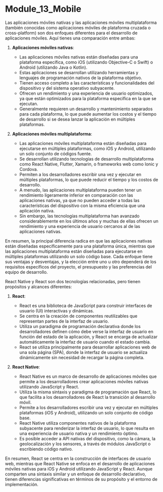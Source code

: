 # Module_13_Mobile

Las aplicaciones móviles nativas y las aplicaciones móviles multiplataforma (también conocidas como aplicaciones móviles de plataforma cruzada o cross-platform) son dos enfoques diferentes para el desarrollo de aplicaciones móviles. Aquí tienes una comparación entre ambas:

1. **Aplicaciones móviles nativas**:
   - Las aplicaciones móviles nativas están diseñadas para una plataforma específica, como iOS (utilizando Objective-C o Swift) o Android (utilizando Java o Kotlin).
   - Estas aplicaciones se desarrollan utilizando herramientas y lenguajes de programación nativos de la plataforma objetivo.
   - Tienen acceso completo a las características y funcionalidades del dispositivo y del sistema operativo subyacente.
   - Ofrecen un rendimiento y una experiencia de usuario optimizados, ya que están optimizados para la plataforma específica en la que se ejecutan.
   - Generalmente requieren un desarrollo y mantenimiento separados para cada plataforma, lo que puede aumentar los costos y el tiempo de desarrollo si se desea lanzar la aplicación en múltiples plataformas.

2. **Aplicaciones móviles multiplataforma**:
   - Las aplicaciones móviles multiplataforma están diseñadas para ejecutarse en múltiples plataformas, como iOS y Android, utilizando un solo conjunto de códigos fuente.
   - Se desarrollan utilizando tecnologías de desarrollo multiplataforma como React Native, Flutter, Xamarin, o frameworks web como Ionic y Cordova.
   - Permiten a los desarrolladores escribir una vez y ejecutar en múltiples plataformas, lo que puede reducir el tiempo y los costos de desarrollo.
   - A menudo, las aplicaciones multiplataforma pueden tener un rendimiento ligeramente inferior en comparación con las aplicaciones nativas, ya que no pueden acceder a todas las características del dispositivo con la misma eficiencia que una aplicación nativa.
   - Sin embargo, las tecnologías multiplataforma han avanzado considerablemente en los últimos años y muchas de ellas ofrecen un rendimiento y una experiencia de usuario cercanos al de las aplicaciones nativas.

En resumen, la principal diferencia radica en que las aplicaciones nativas están diseñadas específicamente para una plataforma única, mientras que las aplicaciones multiplataforma están diseñadas para ejecutarse en múltiples plataformas utilizando un solo código base. Cada enfoque tiene sus ventajas y desventajas, y la elección entre uno u otro dependerá de los requisitos específicos del proyecto, el presupuesto y las preferencias del equipo de desarrollo.


>>>>>>>>>>>>>>>>>>>>>>>>>>>>>>>>>>>>>>>>>>>>>>>>>>>>>>>>>>>>>>>>>>>>>>>>>>>>>>>>>>>>>>>>>>>>


React Native y React son dos tecnologías relacionadas, pero tienen propósitos y alcances diferentes:

1. **React**:
   - React es una biblioteca de JavaScript para construir interfaces de usuario (UI) interactivas y dinámicas.
   - Se centra en la creación de componentes reutilizables que representan partes de la interfaz de usuario.
   - Utiliza un paradigma de programación declarativa donde los desarrolladores definen cómo debe verse la interfaz de usuario en función del estado de la aplicación, y React se encarga de actualizar automáticamente la interfaz de usuario cuando el estado cambia.
   - React se utiliza principalmente para desarrollar aplicaciones web de una sola página (SPA), donde la interfaz de usuario se actualiza dinámicamente sin necesidad de recargar la página completa.

2. **React Native**:
   - React Native es un marco de desarrollo de aplicaciones móviles que permite a los desarrolladores crear aplicaciones móviles nativas utilizando JavaScript y React.
   - Utiliza la misma sintaxis y paradigma de programación que React, lo que facilita a los desarrolladores de React la transición al desarrollo móvil.
   - Permite a los desarrolladores escribir una vez y ejecutar en múltiples plataformas (iOS y Android), utilizando un solo conjunto de código base.
   - React Native utiliza componentes nativos de la plataforma subyacente para renderizar la interfaz de usuario, lo que resulta en una experiencia de usuario nativa y un rendimiento óptimo.
   - Es posible acceder a API nativas del dispositivo, como la cámara, la geolocalización y los sensores, a través de módulos JavaScript o escribiendo código nativo.

En resumen, React se centra en la construcción de interfaces de usuario web, mientras que React Native se enfoca en el desarrollo de aplicaciones móviles nativas para iOS y Android utilizando JavaScript y React. Aunque comparten una sintaxis similar y un enfoque de desarrollo declarativo, tienen diferencias significativas en términos de su propósito y el entorno de implementación.